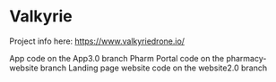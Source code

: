 # Valkyrie

Project info here: https://www.valkyriedrone.io/

App code on the App3.0 branch
Pharm Portal code on the pharmacy-website branch
Landing page website code on the website2.0 branch
